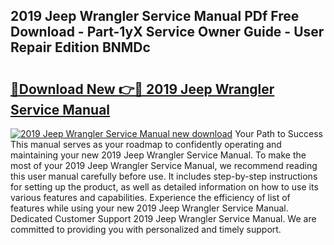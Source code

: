## 2019 Jeep Wrangler Service Manual PDf Free Download - Part-1yX Service Owner Guide - User Repair Edition BNMDc

# <h2><a href="http://bc23304.oget.top/?id=2019+Jeep+Wrangler+Service+Manual">🔗Download New 👉🔴 2019 Jeep Wrangler Service Manual</a></h2>

[![2019 Jeep Wrangler Service Manual new download](https://i.imgur.com/5g1atiW.png)](http://bc23304.oget.top/?id=2019+Jeep+Wrangler+Service+Manual)
Your Path to Success This manual serves as your roadmap to confidently operating and maintaining your new 2019 Jeep Wrangler Service Manual. To make the most of your 2019 Jeep Wrangler Service Manual, we recommend reading this user manual carefully before use. It includes step-by-step instructions for setting up the product, as well as detailed information on how to use its various features and capabilities. Experience the efficiency of list of features while using your new 2019 Jeep Wrangler Service Manual. Dedicated Customer Support 2019 Jeep Wrangler Service Manual. We are committed to providing you with personalized and timely support.
